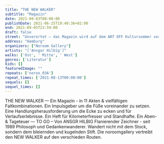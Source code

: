 ```yaml
---
title: "THE NEW WALKER"
subtitle: "Magazin"
date: 2021-09-03T00:00:00
publishDate: 2021-06-25T19:40:36+02:00
end: 2021-09-05T23:59:00
draft: false
street: "Unverortet – das Magazin wird auf dem ART OFF Kultursommer vertrieben / verteilt"
address: "Hamburg"
organizers: ["Noroom Gallery"]
artists: "['Ansgar Hilbig']"
walks: ['Ost', ' Mitte', ' West']
genres: ['Literatur']
kids: []
featuredImage: ""
repeats: ['noroo_03A']
repeat_times: ['2021-08-13T00:00:00']
sequels: []
sequel_times: []
---
```


THE NEW WALKER  — Ein Magazin - in 11 Akten & vielfältigen Faltkombinationen. Ein Impulsgeber um die Füße voreinander zu setzen.  Eine Handlungsherausforderung um die Ecke zu ecken und für Verlaufserlebnisse. Ein Heft für Kilometerfresser und Standhafte. Ein Aben- & Tageteuer — TO GO – Von ANSGR HILBIG Flanierender Zeichner - seit 1989 Philosoph und Gedankenwanderer. Wandert nicht mit dem Stock, sondern dem bleiernden und kugelnden Stift. Die noroomgallery vertreibt den NEW WALKER auf den verschieden Routen.